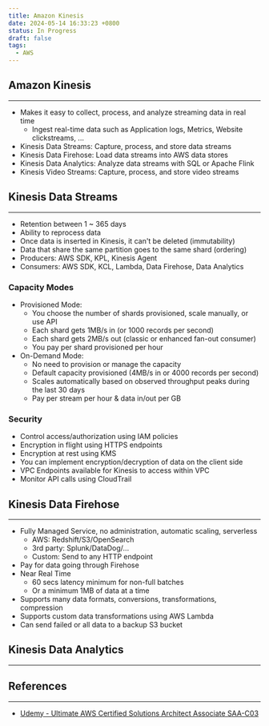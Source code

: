 ```yaml
---
title: Amazon Kinesis
date: 2024-05-14 16:33:23 +0800
status: In Progress
draft: false
tags:
  - AWS
---
```

## Amazon Kinesis
---
- Makes it easy to collect, process, and analyze streaming data in real time
	- Ingest real-time data such as Application logs, Metrics, Website clickstreams, ...
- Kinesis Data Streams: Capture, process, and store data streams
- Kinesis Data Firehose: Load data streams into AWS data stores
- Kinesis Data Analytics: Analyze data streams with SQL or Apache Flink
- Kinesis Video Streams: Capture, process, and store video streams

## Kinesis Data Streams
---
- Retention between 1 ~ 365 days
- Ability to reprocess data
- Once data is inserted in Kinesis, it can't be deleted (immutability)
- Data that share the same partition goes to the same shard (ordering)
- Producers: AWS SDK, KPL, Kinesis Agent
- Consumers: AWS SDK, KCL, Lambda, Data Firehose, Data Analytics

### Capacity Modes
- Provisioned Mode:
	- You choose the number of shards provisioned, scale manually, or use API
	- Each shard gets 1MB/s in (or 1000 records per second)
	- Each shard gets 2MB/s out (classic or enhanced fan-out consumer)
	- You pay per shard provisioned per hour
- On-Demand Mode:
	- No need to provision or manage the capacity
	- Default capacity provisioned (4MB/s in or 4000 records per second)
	- Scales automatically based on observed throughput peaks during the last 30 days
	- Pay per stream per hour & data in/out per GB

### Security
- Control access/authorization using IAM policies
- Encryption in flight using HTTPS endpoints
- Encryption at rest using KMS
- You can implement encryption/decryption of data on the client side
- VPC Endpoints available for Kinesis to access within VPC
- Monitor API calls using CloudTrail

## Kinesis Data Firehose
---
- Fully Managed Service, no administration, automatic scaling, serverless
	- AWS: Redshift/S3/OpenSearch
	- 3rd party: Splunk/DataDog/...
	- Custom: Send to any HTTP endpoint
- Pay for data going through Firehose
- Near Real Time
	- 60 secs latency minimum for non-full batches
	- Or a minimum 1MB of data at a time
- Supports many data formats, conversions, transformations, compression
- Supports custom data transformations using AWS Lambda
- Can send failed or all data to a backup S3 bucket

## Kinesis Data Analytics
---


## References
---
- [Udemy - Ultimate AWS Certified Solutions Architect Associate SAA-C03](https://www.udemy.com/course/aws-certified-solutions-architect-associate-saa-c03)
